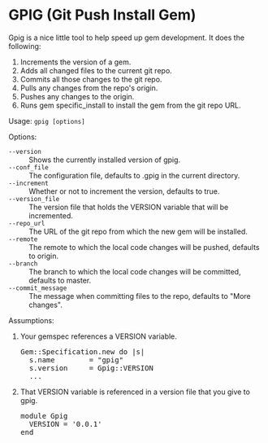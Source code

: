 <h1>GPIG (Git Push Install Gem)</h1>
<p>Gpig is a nice little tool to help speed up gem development.  It does the following:</p>
<ol>
<li>Increments the version of a gem.</li>
<li>Adds all changed files to the current git repo.</li>
<li>Commits all those changes to the git repo.</li>
<li>Pulls any changes from the repo's origin.</li>
<li>Pushes any changes to the origin.</li>
<li>Runs gem specific_install to install the gem from the git repo URL.</li>
</ol>
<p>Usage: <code>gpig [options]</code></p>
<p>Options:</p>
<dl>
<dt><code>--version        </code></dt><dd>Shows the currently installed version of gpig.</dd>
<dt><code>--conf_file      </code></dt><dd>The configuration file, defaults to .gpig in the current directory.</dd>
<dt><code>--increment      </code></dt><dd>Whether or not to increment the version, defaults to true.</dd>
<dt><code>--version_file   </code></dt><dd>The version file that holds the VERSION variable that will be incremented.</dd>
<dt><code>--repo_url       </code></dt><dd>The URL of the git repo from which the new gem will be installed.</dd>
<dt><code>--remote         </code></dt><dd>The remote to which the local code changes will be pushed, defaults to origin.</dd>
<dt><code>--branch         </code></dt><dd>The branch to which the local code changes will be committed, defaults to master.</dd>
<dt><code>--commit_message </code></dt><dd>The message when committing files to the repo, defaults to "More changes".</dd>
</dl>
<p>Assumptions:</p>
<ol>
<li><p>Your gemspec references a VERSION variable.</p>
<pre>
Gem::Specification.new do |s|
  s.name        = "gpig"
  s.version     = Gpig::VERSION
  ...
</pre>
</li>
<li><p>That VERSION variable is referenced in a version file that you give to gpig.</p>
<pre>
module Gpig
  VERSION = '0.0.1'
end
</pre>
</li>
</ol>
